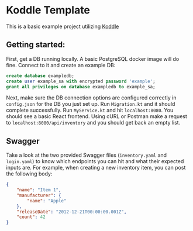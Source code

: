 # Koddle Template
This is a basic example project utilizing [Koddle](https://github.com/colinchilds/Koddle)

## Getting started:

First, get a DB running locally. A basic PostgreSQL docker image will do fine.
Connect to it and create an example DB:

```sql
create database exampledb;
create user example_sa with encrypted password 'example';
grant all privileges on database exampledb to example_sa;
```

Next, make sure the DB connection options are configured correctly in `config.json` for the DB you just set up.
Run `Migration.kt` and it should complete successfully. Run `MyService.kt` and hit `localhost:8080`. You should see
a basic React frontend. Using cURL or Postman make a request to `localhost:8080/api/inventory` and you should get back an empty list.

## Swagger
Take a look at the two provided Swagger files (`inventory.yaml` and `login.yaml`) to know which endpoints you can hit and what their expected inputs are. For example,
when creating a new inventory item, you can post the following body:
```json
{
    "name": "Item 1",
    "manufacturer": {
        "name": "Apple"
    },
    "releaseDate": "2012-12-21T00:00:00.001Z",
    "count": 42
}
```